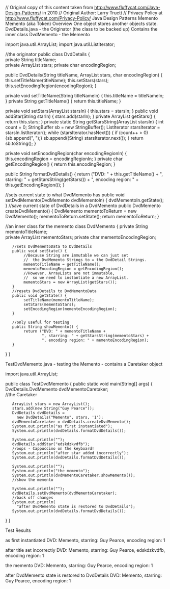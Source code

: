 // Original copy of this content taken from http://www.fluffycat.com/Java-Design-Patterns/ in 2010
// Original Author: Larry Truett
// Privacy Policy at http://www.fluffycat.com/Privacy-Policy/
Java Design Patterns Memento
Memento (aka Token) Overview
One object stores another objects state.
DvdDetails.java - the Originator
(the class to be backed up)
Contains the inner class DvdMemento - the Memento

import java.util.ArrayList;
import java.util.ListIterator;

//the originator
public class DvdDetails {  
   private String titleName;  
   private ArrayList stars;
   private char encodingRegion;
    
   public DvdDetails(String titleName, 
                     ArrayList stars, 
                     char encodingRegion) {
       this.setTitleName(titleName);
       this.setStars(stars);
       this.setEncodingRegion(encodingRegion);
   }    
  
   private void setTitleName(String titleNameIn) {
       this.titleName = titleNameIn;
   }
   private String getTitleName() {
       return this.titleName;
   }
   
   private void setStars(ArrayList starsIn) {
       this.stars = starsIn;
   }
   public void addStar(String starIn) {
       stars.add(starIn);
   }
   private ArrayList getStars() {
       return this.stars;
   }
   private static String getStarsString(ArrayList starsIn) {
       int count = 0;
       StringBuffer sb = new StringBuffer();
       ListIterator starsIterator = starsIn.listIterator();
       while (starsIterator.hasNext()) {
           if (count++ > 0) {sb.append(", ");} 
           sb.append((String) starsIterator.next());
       }
       return sb.toString();
   } 
   
   private void setEncodingRegion(char encodingRegionIn) {
      this.encodingRegion = encodingRegionIn;
   }
   private char getEncodingRegion() {
       return this.encodingRegion;
   }  
   
   public String formatDvdDetails() {
       return ("DVD: " + this.getTitleName() + 
               ", starring: " + getStarsString(getStars()) + 
               ", encoding region: " + this.getEncodingRegion()); 
   }   
   
   //sets current state to what DvdMemento has
   public void setDvdMemento(DvdMemento dvdMementoIn) {
       dvdMementoIn.getState();
   }
   //save current state of DvdDetails in a DvdMemento
   public DvdMemento createDvdMemento() {
       DvdMemento mementoToReturn = new DvdMemento();
       mementoToReturn.setState();
       return mementoToReturn;
   }
   
   //an inner class for the memento
   class DvdMemento {
       private String mementoTitleName;  
       private ArrayList mementoStars;
       private char mementoEncodingRegion;       
       
       //sets DvdMementoData to DvdDetails
       public void setState() {
            //Because String are immutable we can just set 
            //  the DvdMemento Strings to = the DvdDetail Strings.
            mementoTitleName = getTitleName();
            mementoEncodingRegion = getEncodingRegion();
            //However, ArrayLists are not immutable,
            //  so we need to instantiate a new ArrayList. 
            mementoStars = new ArrayList(getStars());
       } 
       //resets DvdDetails to DvdMementoData
       public void getState() {
            setTitleName(mementoTitleName);
            setStars(mementoStars);
            setEncodingRegion(mementoEncodingRegion);  
       }    
       
       //only useful for testing
       public String showMemento() {
            return ("DVD: " + mementoTitleName + 
                    ", starring: " + getStarsString(mementoStars) + 
                    ", encoding region: " + mementoEncodingRegion); 
       }      
   }
}

TestDvdMemento.java - testing the Memento - contains a Caretaker object

import java.util.ArrayList;

public class TestDvdMemento {
   public static void main(String[] args) {
       DvdDetails.DvdMemento dvdMementoCaretaker;  
       //the Caretaker
       
       ArrayList stars = new ArrayList();
       stars.add(new String("Guy Pearce"));
       DvdDetails dvdDetails = 
         new DvdDetails("Memento", stars, '1'); 
       dvdMementoCaretaker = dvdDetails.createDvdMemento();
       System.out.println("as first instantiated");
       System.out.println(dvdDetails.formatDvdDetails());
       
       System.out.println("");       
       dvdDetails.addStar("edskdzkvdfb");  
       //oops - Cappuccino on the keyboard!
       System.out.println("after star added incorrectly");
       System.out.println(dvdDetails.formatDvdDetails());
       
       System.out.println("");
       System.out.println("the memento");
       System.out.println(dvdMementoCaretaker.showMemento());
       //show the memento
       
       System.out.println("");
       dvdDetails.setDvdMemento(dvdMementoCaretaker);
       //back off changes
       System.out.println(
         "after DvdMemento state is restored to DvdDetails");
       System.out.println(dvdDetails.formatDvdDetails());
   }
}      

Test Results

as first instantiated
DVD: Memento, starring: Guy Pearce, encoding region: 1


after title set incorrectly
DVD: Memento, starring: Guy Pearce, edskdzkvdfb, encoding region: 1


the memento
DVD: Memento, starring: Guy Pearce, encoding region: 1


after DvdMemento state is restored to DvdDetails
DVD: Memento, starring: Guy Pearce, encoding region: 1


